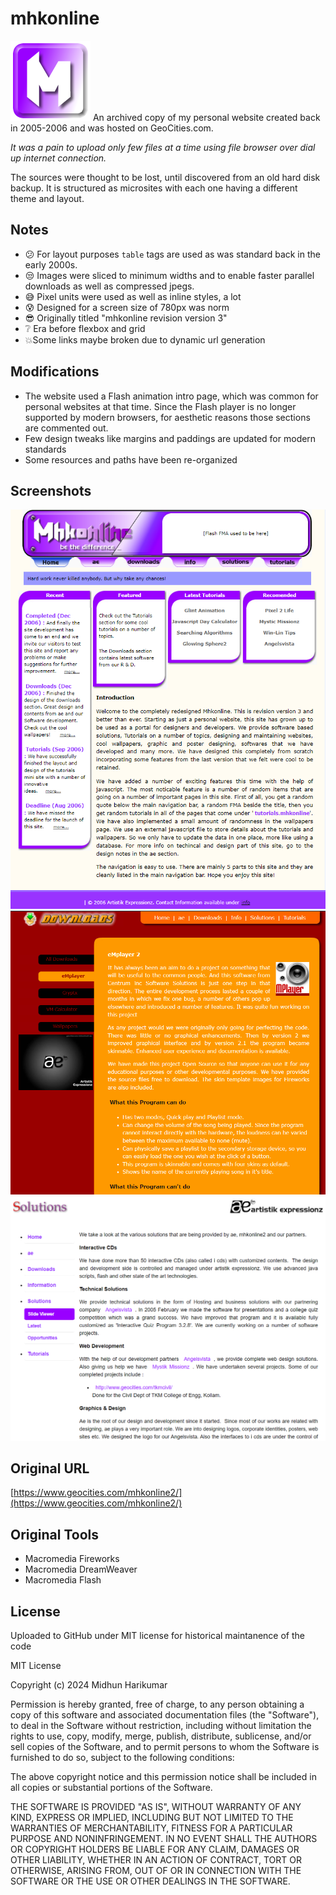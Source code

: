 # mhkonline
<img src="https://raw.githubusercontent.com/midhunhk/mhkonline/main/source/graphics/site_icon.png" alt="icon" /> 
An archived copy of my personal website created back in 2005-2006 and was hosted on GeoCities.com.  

_It was a pain to upload only few files at a time using file browser over dial up internet connection._

The sources were thought to be lost, until discovered from an old hard disk backup. It is structured as microsites with each one having a different theme and layout.

## Notes
- :confused: For layout purposes `table` tags are used as was standard back in the early 2000s.
- :unamused: Images were sliced to minimum widths and to enable faster parallel downloads as well as compressed jpegs.
- :sweat_smile: Pixel units were used as well as inline styles, a lot
- :cold_sweat: Designed for a screen size of 780px was norm 
- :sunglasses: Originally titled "mhkonline revision version 3"
- :grey_question: Era before flexbox and grid
- :boom:Some links maybe broken due to dynamic url generation

## Modifications
- The website used a Flash animation intro page, which was common for personal websites at that time.
Since the Flash player is no longer supported by modern browsers, for aesthetic reasons those sections are commented out.
- Few design tweaks like margins and paddings are updated for modern standards
- Some resources and paths have been re-organized

## Screenshots
![screenshot](/screenshots/mhkonline/rev3/v3-home-updated-2024.png)  
![screenshot](/screenshots/mhkonline/rev3/v3-downloads.png)  
![screenshot](/screenshots/mhkonline/rev3/v3-solutions.png)  

## Original URL
[https://www.geocities.com/mhkonline2/](https://www.geocities.com/mhkonline2/)

## Original Tools
- Macromedia Fireworks
- Macromedia DreamWeaver
- Macromedia Flash

## License
Uploaded to GitHub under MIT license for historical maintanence of the code

MIT License

Copyright (c) 2024 Midhun Harikumar

Permission is hereby granted, free of charge, to any person obtaining a copy
of this software and associated documentation files (the "Software"), to deal
in the Software without restriction, including without limitation the rights
to use, copy, modify, merge, publish, distribute, sublicense, and/or sell
copies of the Software, and to permit persons to whom the Software is
furnished to do so, subject to the following conditions:

The above copyright notice and this permission notice shall be included in all
copies or substantial portions of the Software.

THE SOFTWARE IS PROVIDED "AS IS", WITHOUT WARRANTY OF ANY KIND, EXPRESS OR
IMPLIED, INCLUDING BUT NOT LIMITED TO THE WARRANTIES OF MERCHANTABILITY,
FITNESS FOR A PARTICULAR PURPOSE AND NONINFRINGEMENT. IN NO EVENT SHALL THE
AUTHORS OR COPYRIGHT HOLDERS BE LIABLE FOR ANY CLAIM, DAMAGES OR OTHER
LIABILITY, WHETHER IN AN ACTION OF CONTRACT, TORT OR OTHERWISE, ARISING FROM,
OUT OF OR IN CONNECTION WITH THE SOFTWARE OR THE USE OR OTHER DEALINGS IN THE
SOFTWARE.
